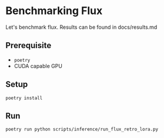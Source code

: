 # Benchmarking Flux

Let's benchmark flux. Results can be found in docs/results.md


## Prerequisite
- `poetry`
- CUDA capable GPU

## Setup

```
poetry install
```

## Run

```
poetry run python scripts/inference/run_flux_retro_lora.py
```